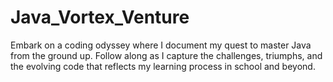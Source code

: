 # Java_Vortex_Venture
Embark on a coding odyssey  where I document my quest to master Java from the ground up. Follow along as I capture the challenges, triumphs, and the evolving code that reflects my learning process in school and beyond.
